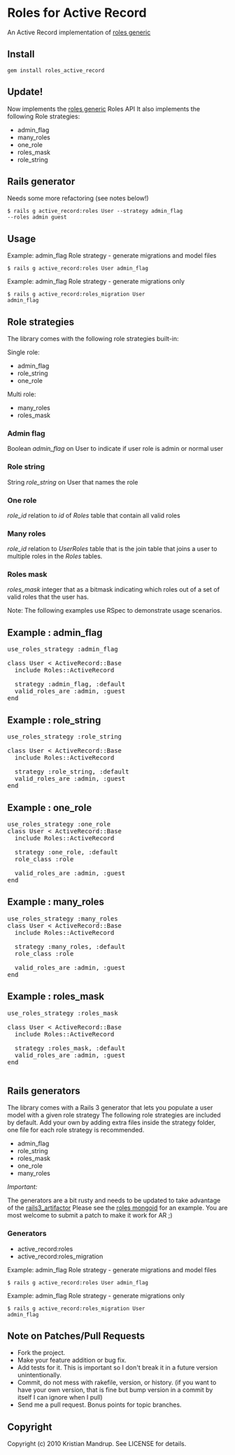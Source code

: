 # Roles for Active Record

An Active Record implementation of [roles generic](http://github.com/kristianmandrup/roles_generic)

## Install

<code>gem install roles_active_record</code>

## Update!

Now implements the [roles generic](http://github.com/kristianmandrup/roles_generic) Roles API
It also implements the following Role strategies:

* admin_flag
* many_roles
* one_role
* roles_mask
* role_string

## Rails generator

Needs some more refactoring (see notes below!)

<code>$ rails g active_record:roles User --strategy admin_flag --roles admin guest</code>

## Usage

Example: admin_flag Role strategy - generate migrations and model files

<code>$ rails g active_record:roles User admin_flag</code>

Example: admin_flag Role strategy - generate migrations only

<code>$ rails g active_record:roles_migration User admin_flag</code>

## Role strategies

The library comes with the following role strategies built-in:

Single role:

* admin_flag
* role_string
* one_role  

Multi role:

* many_roles
* roles_mask


### Admin flag

Boolean *admin_flag* on User to indicate if user role is admin or normal user 

### Role string

String *role_string* on User that names the role

### One role

*role_id* relation to *id* of *Roles* table that contain all valid roles  

### Many roles

*role_id* relation to *UserRoles* table that is the join table that joins a user to multiple roles in the *Roles* tables.

### Roles mask

*roles_mask* integer that as a bitmask indicating which roles out of a set of valid roles that the user has.

Note: The following examples use RSpec to demonstrate usage scenarios.

## Example : admin_flag

<pre>use_roles_strategy :admin_flag

class User < ActiveRecord::Base    
  include Roles::ActiveRecord 
    
  strategy :admin_flag, :default
  valid_roles_are :admin, :guest
end
</pre>

## Example : role_string

<pre>use_roles_strategy :role_string

class User < ActiveRecord::Base
  include Roles::ActiveRecord 
  
  strategy :role_string, :default
  valid_roles_are :admin, :guest   
end
</pre>

## Example : one_role

<pre>use_roles_strategy :one_role
class User < ActiveRecord::Base
  include Roles::ActiveRecord 

  strategy :one_role, :default
  role_class :role

  valid_roles_are :admin, :guest
end
</pre>
    
## Example : many_roles

<pre>use_roles_strategy :many_roles
class User < ActiveRecord::Base    
  include Roles::ActiveRecord

  strategy :many_roles, :default
  role_class :role

  valid_roles_are :admin, :guest
end
</pre>

## Example : roles_mask

<pre>use_roles_strategy :roles_mask

class User < ActiveRecord::Base    
  include Roles::ActiveRecord
  
  strategy :roles_mask, :default
  valid_roles_are :admin, :guest   
end

</pre>

## Rails generators

The library comes with a Rails 3 generator that lets you populate a user model with a given role strategy 
The following role strategies are included by default. Add your own by adding extra files inside the strategy folder, one file for each role strategy is recommended.

* admin_flag
* role_string
* roles_mask
* one_role
* many_roles
          
_Important:_ 

The generators are a bit rusty and needs to be updated to take advantage of the [rails3_artifactor](http://github.com/kristianmandrup/rails3_artifactor) 
Please see the [roles mongoid](http://github.com/kristianmandrup/roles_mongoid) for an example. You are most welcome to submit a patch to make it work for AR ;) 

### Generators

* active_record:roles
* active_record:roles_migration

Example: admin_flag Role strategy - generate migrations and model files

<code>$ rails g active_record:roles User admin_flag</code>

Example: admin_flag Role strategy - generate migrations only

<code>$ rails g active_record:roles_migration User admin_flag</code>

## Note on Patches/Pull Requests
 
* Fork the project.
* Make your feature addition or bug fix.
* Add tests for it. This is important so I don't break it in a
  future version unintentionally.
* Commit, do not mess with rakefile, version, or history.
  (if you want to have your own version, that is fine but bump version in a commit by itself I can ignore when I pull)
* Send me a pull request. Bonus points for topic branches.

## Copyright

Copyright (c) 2010 Kristian Mandrup. See LICENSE for details.

